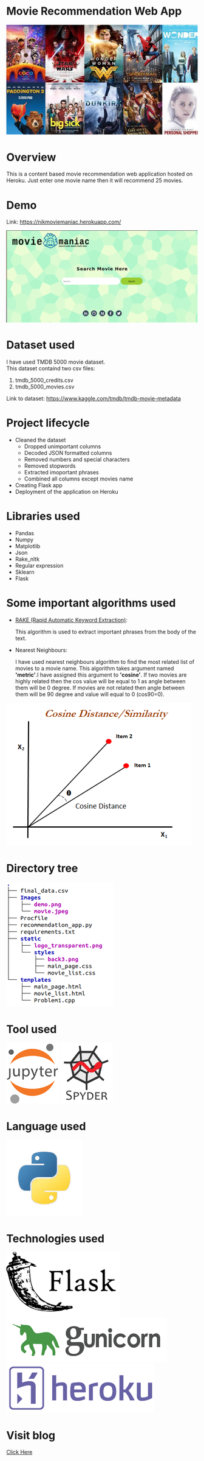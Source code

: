 # Movie Recommendation Web App
![](Images/movie.jpeg)
# Overview

This is a content based movie recommendation web application hosted on Heroku. Just enter one movie name then it will recommend 25 movies.

# Demo
Link: https://nikmoviemaniac.herokuapp.com/

![](Images/demo.png)

# Dataset used
I have used TMDB 5000 movie dataset.              
This dataset containd two csv files:
  1. tmdb_5000_credits.csv
  2. tmdb_5000_movies.csv

Link to dataset: https://www.kaggle.com/tmdb/tmdb-movie-metadata

# Project lifecycle
* Cleaned the dataset
  * Dropped unimportant columns
  * Decoded JSON formatted columns
  * Removed numbers and special characters
  * Removed stopwords
  * Extracted imoportant phrases
  * Combined all columns except movies name
* Creating Flask app
* Deployment of the application on Heroku

# Libraries used
* Pandas
* Numpy
* Matplotlib
* Json
* Rake_nltk
* Regular expression
* Sklearn
* Flask

# Some important algorithms used
* [RAKE (Rapid Automatic Keyword Extraction)](https://pypi.org/project/rake-nltk/):
  
  This algorithm is used to extract important phrases from the body of the text.
* Nearest Neighbours:
  
  I have used nearest neighbours algorithm to find the most related list of movies to a movie name. This algorithm takes argument named **'metric'**.I have assigned this argument to **'cosine'**. If two movies are highly related then the cos value will be equal to 1 as angle between them will be 0 degree. If movies are not related then angle between them will be 90 degree and value will equal to 0 (cos90=0).
   
  
![](Images/cosine.png)

# Directory tree
![](Images/directory.png)

# Tool used
![](Images/jupyter.png)  ![](Images/spyder.jpg)

# Language used
![](Images/python.jpeg)

# Technologies used
![](Images/flask.png) ![](Images/gunicorn.png) ![](Images/heroku.png)

# Visit blog
[Click Here](https://medium.com/@NIKsaurabh/movie-recommender-web-app-e6c5ea5c4659)
